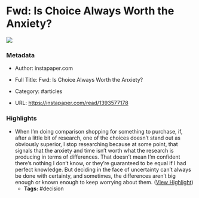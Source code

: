 # Fwd: Is Choice Always Worth the Anxiety?

![](https://readwise-assets.s3.amazonaws.com/static/images/article1.be68295a7e40.png)

### Metadata

- Author: instapaper.com
- Full Title: Fwd: Is Choice Always Worth the Anxiety?
- Category: #articles


- URL: https://instapaper.com/read/1393577178

### Highlights

- When I’m doing comparison shopping for something to purchase, if, after a little bit of research, one of the choices doesn’t stand out as obviously superior, I stop researching because at some point, that signals that the anxiety and time isn’t worth what the research is producing in terms of differences. That doesn’t mean I’m confident there’s nothing I don’t know, or they’re guaranteed to be equal if I had perfect knowledge. But deciding in the face of uncertainty can’t always be done with certainty, and sometimes, the differences aren’t big enough or known enough to keep worrying about them. ([View Highlight](https://instapaper.com/read/1393577178/15748927))
    - **Tags:** #decision
